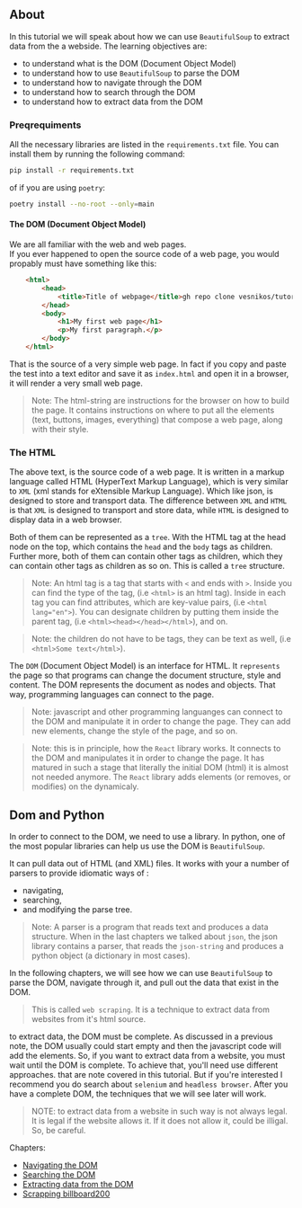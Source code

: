 ## About

In this tutorial we will speak about how we can use `BeautifulSoup` to extract data from the a webside. The learning objectives are:
 - to understand what is the DOM (Document Object Model)
 - to understand how to use `BeautifulSoup` to parse the DOM
 - to understand how to navigate through the DOM
 - to understand how to search through the DOM
 - to understand how to extract data from the DOM

### Preqrequiments
All the necessary libraries are listed in the `requirements.txt` file. You can install them by running the following command:

```bash
pip install -r requirements.txt
```
of if you are using `poetry`:
```bash
poetry install --no-root --only=main
```


#### The DOM (Document Object Model)
We are all familiar with the web and web pages.  
If you ever happened to open the source code of a web page, you would propably must have  something like this:

```html
    <html>
        <head>
            <title>Title of webpage</title>gh repo clone vesnikos/tutorials
        </head>
        <body>
            <h1>My first web page</h1>
            <p>My first paragraph.</p>
        </body>
    </html>
```

That is the source of a very simple web page. In fact if you copy and paste the test into a text editor and save it as `index.html` and open it in a browser, it will render a very small web page.

> Note: The html-string are instructions for the browser on how to build the page. It contains instructions on where to put all the elements (text, buttons, images, everything) that compose a web page, along with their style. 

### The HTML
The above text, is the source code of a web page. It is written in a markup language called HTML (HyperText Markup Language), which is very similar to `XML` (xml stands for eXtensible Markup Language). Which like json, is designed to store and transport data. The difference between `XML` and `HTML` is that `XML` is designed to transport and store data, while `HTML` is designed to display data in a web browser.

Both of them can be represented as a `tree`. With the HTML tag at the head node on the top, which contains the `head` and the `body` tags as children. Further more, both of them can contain other tags as children, which they can contain other tags as children as so on. This is called a `tree` structure.

> Note: An html tag is a tag that starts with `<` and ends with `>`. Inside you can find the type of the tag, (i.e `<html>` is an html tag). Inside in each tag you can find attributes, which are key-value pairs, (i.e `<html lang="en">`). You can designate children  by putting them inside the parent tag, (i.e `<html><head></head></html>`), and on.  

> Note: the children do not have to be tags, they can be text as well, (i.e `<html>Some text</html>`).

The `DOM` (Document Object Model) is an interface for HTML. It `represents` the page so that programs can change the document structure, style and content. The DOM represents the document as nodes and objects. That way, programming languages can connect to the page.

> Note: javascript and other programming languanges can connect to the DOM and manipulate it in order to change the page. They can add new elements, change the style of the page, and so on.

> Note: this is in principle, how the `React` library works. It connects to the DOM and manipulates it in order to change the page. It has matured in such a stage that literally the initial DOM (html) it is almost not needed anymore. The `React` library adds elements (or removes, or modifies) on the dynamicaly. 

## Dom and Python
In order to connect to the DOM, we need to use a library. In python, one of the most popular libraries can help us use the DOM is `BeautifulSoup`. 

It can pull data out of HTML (and XML) files.
It works with your a number of parsers to provide idiomatic ways of :
-  navigating,
-  searching,
-  and modifying the parse tree.

> Note: A parser is a program that reads text and produces a data structure. When in the last chapters we talked about `json`, the json library contains a parser, that reads the `json-string` and produces a python object (a dictionary in most cases).

In the following chapters, we will see how we can use `BeautifulSoup` to parse the DOM, navigate through it, and pull out the data that exist in the DOM.

> This is called `web scraping`.  It is a technique to extract data from websites from it's html source.

to extract data, the DOM must be complete. As discussed in a previous note, the DOM usually could start empty and then the javascript code will add the elements. So, if you want to extract data from a website, you must wait until the DOM is complete. To achieve that, you'll need use different approaches. that are note covered in this tutorial. But if you're interested I recommend you do search about `selenium` and `headless browser`. After you have a complete DOM, the techniques that we will see later will work.

> NOTE: to extract data from a website in such way is not always legal. It is legal if the website allows it. If it does not allow it, could be illigal. So, be careful.

Chapters: 
 - [Navigating the DOM](./notebooks/navigating-the-dom.ipynb) 
 - [Searching the DOM](./notebooks/searching-the-dom.ipynb)
 - [Extracting data from the DOM](./notebooks/extracting-data-from-the-dom.ipynb)
 - [Scrapping billboard200](./notebooks/billboard200.ipynb)